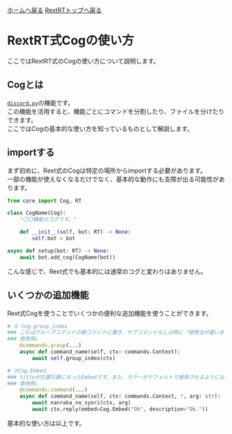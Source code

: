 [ホームへ戻る](../../README.md) [RextRTトップへ戻る](../README.md)

# RextRT式Cogの使い方
ここではRextRT式のCogの使い方について説明します。

## Cogとは
[`discord.py`](https://discordpy.readthedocs.io/ja/latest/index.html)の機能です。  
この機能を活用すると、機能ごとにコマンドを分割したり、ファイルを分けたりできます。  
ここではCogの基本的な使い方を知っているものとして解説します。

## importする
まず初めに、Rext式のCogは特定の場所からimportする必要があります。  
一部の機能が使えなくなるだけでなく、基本的な動作にも支障が出る可能性があります。  
```python
from core import Cog, RT

class CogName(Cog):
    "〇〇機能のコグです。"

    def __init__(self, bot: RT) -> None:
        self.bot = bot

async def setup(bot: RT) -> None:
    await bot.add_cog(CogName(bot))
```
こんな感じで、Rext式でも基本的には通常のコグと変わりはありません。

## いくつかの追加機能
Rext式Cogを使うことでいくつかの便利な追加機能を使うことができます。
```python
# ① Cog.group_index
### これはグループコマンドの親コマンドに置き、サブコマンドなしの時に「使用法が違います」と表示してくれるものです。
### 使用例↓
    @commands.group(...)
    async def command_name(self, ctx: commands.Context):
        await self.group_index(ctx)

# ②Cog.Embed
### titleが位置引数になったEmbedです。また、カラーがデフォルトで適用されるようになります。
### 使用例↓
    @commands.command(...)
    async def command_name(self, ctx: commands.Context, *, arg: str):
        await nanraka_no_syori(ctx, arg)
        await ctx.reply(embed=Cog.Embed("Ok", description="Ok."))
```
基本的な使い方は以上です。
